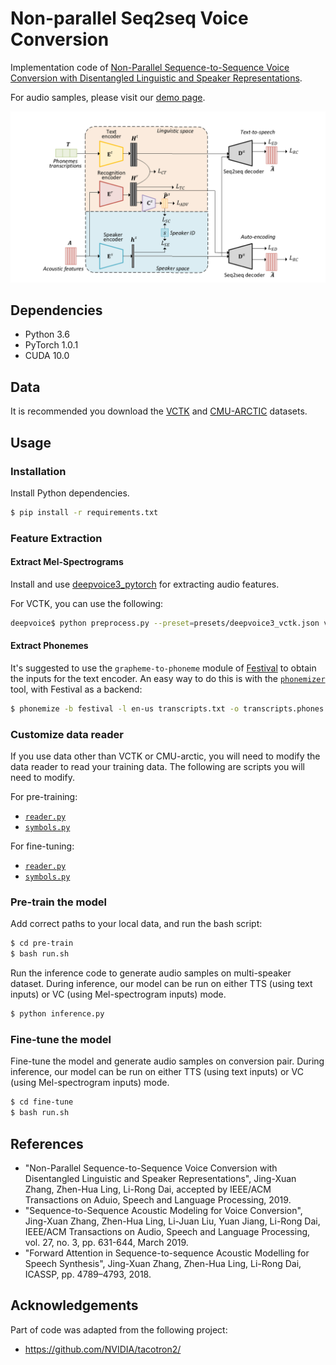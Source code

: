 # Non-parallel Seq2seq Voice Conversion

Implementation code of [Non-Parallel Sequence-to-Sequence Voice Conversion with Disentangled Linguistic and Speaker Representations](https://arxiv.org/abs/1906.10508).

For audio samples, please visit our [demo page](https://jxzhanggg.github.io/nonparaSeq2seqVC/).

![The structure overview of the model](struct.PNG)

## Dependencies

* Python 3.6
* PyTorch 1.0.1
* CUDA 10.0

## Data

It is recommended you download the [VCTK](http://homepages.inf.ed.ac.uk/jyamagis/page3/page58/page58.html) and [CMU-ARCTIC](http://www.speech.cs.cmu.edu/cmu_arctic/packed/) datasets.

## Usage

### Installation

Install Python dependencies.

```bash
$ pip install -r requirements.txt
```

### Feature Extraction

#### Extract Mel-Spectrograms

Install and use [deepvoice3_pytorch](https://github.com/r9y9/deepvoice3_pytorch) for extracting audio features.

For VCTK, you can use the following:

```bash
deepvoice$ python preprocess.py --preset=presets/deepvoice3_vctk.json vctk VCTK-Corpus/ VCTK-processed/

```

#### Extract Phonemes

It's suggested to use the `grapheme-to-phoneme` module of [Festival](http://www.cstr.ed.ac.uk/projects/festival/) to obtain the inputs for the text encoder. An easy way to do this is with the [`phonemizer`](https://github.com/bootphon/phonemizer) tool, with Festival as a backend:

```bash
$ phonemize -b festival -l en-us transcripts.txt -o transcripts.phones --strip
```


### Customize data reader

If you use data other than VCTK or CMU-arctic, you will need to modify the data reader to read your training data. The following are scripts you will need to modify.

For pre-training:

- [`reader.py`](https://github.com/jxzhanggg/nonparaSeq2seqVC_code/blob/master/pre-train/reader/reader.py)
- [`symbols.py`](https://github.com/jxzhanggg/nonparaSeq2seqVC_code/blob/master/pre-train/reader/symbols.py)

For fine-tuning:

- [`reader.py`](https://github.com/jxzhanggg/nonparaSeq2seqVC_code/blob/master/fine-tune/reader/reader.py)
- [`symbols.py`](https://github.com/jxzhanggg/nonparaSeq2seqVC_code/blob/master/fine-tune/reader/symbols.py)



### Pre-train the model

Add correct paths to your local data, and run the bash script:

```bash
$ cd pre-train
$ bash run.sh
```

Run the inference code to generate audio samples on multi-speaker dataset. During inference, our model can be run on either TTS (using text inputs) or VC (using Mel-spectrogram inputs) mode.

```bash
$ python inference.py
```

### Fine-tune the model

Fine-tune the model and generate audio samples on conversion pair. During inference, our model can be run on either TTS (using text inputs) or VC (using Mel-spectrogram inputs) mode.

```bash
$ cd fine-tune
$ bash run.sh
```

## References

* "Non-Parallel Sequence-to-Sequence Voice Conversion with Disentangled Linguistic and Speaker Representations", Jing-Xuan Zhang, Zhen-Hua Ling, Li-Rong Dai, accepted by IEEE/ACM Transactions on Aduio, Speech and Language Processing, 2019.
* "Sequence-to-Sequence Acoustic Modeling for Voice Conversion", Jing-Xuan Zhang, Zhen-Hua Ling, Li-Juan Liu, Yuan Jiang, Li-Rong Dai, IEEE/ACM Transactions on Audio, Speech and Language Processing, vol. 27, no. 3, pp. 631-644, March 2019.
* "Forward Attention in Sequence-to-sequence Acoustic Modelling for Speech Synthesis", Jing-Xuan Zhang, Zhen-Hua Ling, Li-Rong Dai, ICASSP, pp. 4789–4793, 2018.

## Acknowledgements

Part of code was adapted from the following project:
* https://github.com/NVIDIA/tacotron2/
